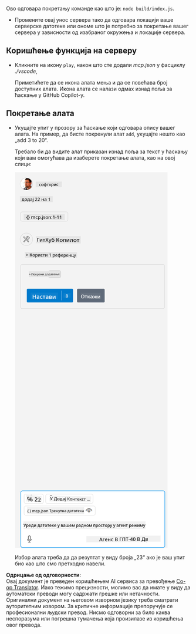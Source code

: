 <!--
CO_OP_TRANSLATOR_METADATA:
{
  "original_hash": "5ef8f5821c1a04f7b1fc4f15098ecab8",
  "translation_date": "2025-07-13T19:46:20+00:00",
  "source_file": "03-GettingStarted/04-vscode/solution/README.md",
  "language_code": "sr"
}
-->
Ово одговара покретању команде као што је: `node build/index.js`.

- Промените овај унос сервера тако да одговара локацији ваше серверске датотеке или ономе што је потребно за покретање вашег сервера у зависности од изабраног окружења и локације сервера.

## Коришћење функција на серверу

- Кликните на икону `play`, након што сте додали *mcp.json* у фасциклу *./vscode*,

    Приметићете да се икона алата мења и да се повећава број доступних алата. Икона алата се налази одмах изнад поља за ћаскање у GitHub Copilot-у.

## Покретање алата

- Укуцајте упит у прозору за ћаскање који одговара опису вашег алата. На пример, да бисте покренули алат `add`, укуцајте нешто као „add 3 to 20“.

    Требало би да видите алат приказан изнад поља за текст у ћаскању који вам омогућава да изаберете покретање алата, као на овој слици:

    ![VS Code indicating it wanting to run a tool](../../../../../translated_images/vscode-agent.d5a0e0b897331060518fe3f13907677ef52b879db98c64d68a38338608f3751e.sr.png)

    Избор алата треба да да резултат у виду броја „23“ ако је ваш упит био као што смо претходно навели.

**Одрицање од одговорности**:  
Овај документ је преведен коришћењем AI сервиса за превођење [Co-op Translator](https://github.com/Azure/co-op-translator). Иако тежимо прецизности, молимо вас да имате у виду да аутоматски преводи могу садржати грешке или нетачности. Оригинални документ на његовом изворном језику треба сматрати ауторитетним извором. За критичне информације препоручује се професионални људски превод. Нисмо одговорни за било каква неспоразума или погрешна тумачења која произилазе из коришћења овог превода.